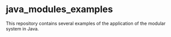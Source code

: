 # java_modules_examples
This repository contains several examples of the application of the modular system in Java.
